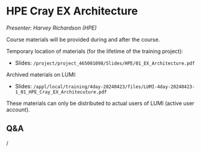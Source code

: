 # HPE Cray EX Architecture

*Presenter: Harvey Richardson (HPE)*

Course materials will be provided during and after the course.

Temporary location of materials (for the lifetime of the training project):

-   Slides: `/project/project_465001098/Slides/HPE/01_EX_Architecture.pdf`


Archived materials on LUMI:

-   Slides: `/appl/local/training/4day-20240423/files/LUMI-4day-20240423-1_01_HPE_Cray_EX_Architecuture.pdf`

<!--
-   Recording: `/appl/local/training/4day-20240423/recordings/1_01_HPE_Cray_EX_Architecture.mp4`
-->

These materials can only be distributed to actual users of LUMI (active user account).

## Q&A

/

